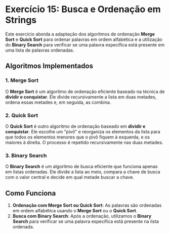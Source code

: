 # Exercício 15: Busca e Ordenação em Strings

Este exercício aborda a adaptação dos algoritmos de ordenação **Merge Sort** e **Quick Sort** para ordenar palavras em ordem alfabética e a utilização do **Binary Search** para verificar se uma palavra específica está presente em uma lista de palavras ordenadas.

## Algoritmos Implementados

### 1. **Merge Sort**
O **Merge Sort** é um algoritmo de ordenação eficiente baseado na técnica de **dividir e conquistar**. Ele divide recursivamente a lista em duas metades, ordena essas metades e, em seguida, as combina.

### 2. **Quick Sort**
O **Quick Sort** é outro algoritmo de ordenação baseado em **dividir e conquistar**. Ele escolhe um "pivô" e reorganiza os elementos da lista para que todos os elementos menores que o pivô fiquem à esquerda, e os maiores à direita. O processo é repetido recursivamente nas duas metades.

### 3. **Binary Search**
O **Binary Search** é um algoritmo de busca eficiente que funciona apenas em listas ordenadas. Ele divide a lista ao meio, compara a chave de busca com o valor central e decide em qual metade buscar a chave.

## Como Funciona

1. **Ordenação com Merge Sort ou Quick Sort**: As palavras são ordenadas em ordem alfabética usando o **Merge Sort** ou o **Quick Sort**.
2. **Busca com Binary Search**: Após a ordenação, utilizamos o **Binary Search** para verificar se uma palavra específica está presente na lista ordenada.
